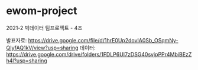 # ewom-project
2021-2 빅데이터 팀프로젝트 - 4조

발표자료: https://drive.google.com/file/d/1hrE0Up2dovIA0Sb_OSqmNy-QIyfAQ1kV/view?usp=sharing
데이터: https://drive.google.com/drive/folders/1FDLP6UI7zDSG40svjpPPr4MbiBEzZh4l?usp=sharing
